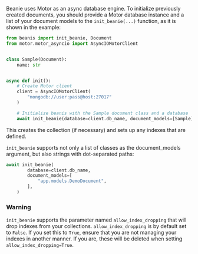 Beanie uses Motor as an async database engine. 
To initialize previously created documents, you should provide a Motor database instance 
and a list of your document models to the `init_beanie(...)` function, as it is shown in the example:

```python
from beanis import init_beanie, Document
from motor.motor_asyncio import AsyncIOMotorClient


class Sample(Document):
    name: str


async def init():
    # Create Motor client
    client = AsyncIOMotorClient(
        "mongodb://user:pass@host:27017"
    )

    # Initialize beanis with the Sample document class and a database
    await init_beanie(database=client.db_name, document_models=[Sample])
```

This creates the collection (if necessary) and sets up any indexes that are defined.


`init_beanie` supports not only a list of classes as the document_models argument, 
but also strings with dot-separated paths:

```python
await init_beanie(
        database=client.db_name,
        document_models=[
            "app.models.DemoDocument",
        ],
    )
```

### Warning

`init_beanie` supports the parameter named `allow_index_dropping` that will drop indexes from your collections. 
`allow_index_dropping` is by default set to `False`. If you set this to `True`, 
ensure that you are not managing your indexes in another manner. 
If you are, these will be deleted when setting `allow_index_dropping=True`.
